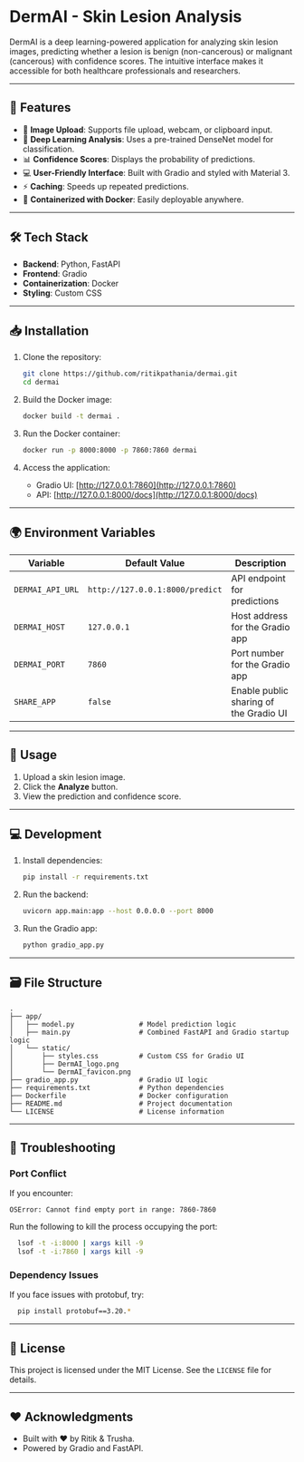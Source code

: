 
# DermAI - Skin Lesion Analysis

DermAI is a deep learning-powered application for analyzing skin lesion images, predicting whether a lesion is benign (non-cancerous) or malignant (cancerous) with confidence scores. The intuitive interface makes it accessible for both healthcare professionals and researchers.

---

## 🚀 Features

- 🌄 **Image Upload**: Supports file upload, webcam, or clipboard input.
- 🧠 **Deep Learning Analysis**: Uses a pre-trained DenseNet model for classification.
- 📊 **Confidence Scores**: Displays the probability of predictions.
- 💻 **User-Friendly Interface**: Built with Gradio and styled with Material 3.
- ⚡ **Caching**: Speeds up repeated predictions.
- 🐋 **Containerized with Docker**: Easily deployable anywhere.

---

## 🛠️ Tech Stack

- **Backend**: Python, FastAPI
- **Frontend**: Gradio
- **Containerization**: Docker
- **Styling**: Custom CSS

---

## 📥 Installation

1. Clone the repository:
   ```bash
   git clone https://github.com/ritikpathania/dermai.git
   cd dermai
   ```

2. Build the Docker image:
   ```bash
   docker build -t dermai .
   ```

3. Run the Docker container:
   ```bash
   docker run -p 8000:8000 -p 7860:7860 dermai
   ```

4. Access the application:
   - Gradio UI: [http://127.0.0.1:7860](http://127.0.0.1:7860)
   - API: [http://127.0.0.1:8000/docs](http://127.0.0.1:8000/docs)

---

## 🌍 Environment Variables

| Variable         | Default Value                   | Description                            |
|------------------|---------------------------------|----------------------------------------|
| `DERMAI_API_URL` | `http://127.0.0.1:8000/predict` | API endpoint for predictions           |
| `DERMAI_HOST`    | `127.0.0.1`                     | Host address for the Gradio app        |
| `DERMAI_PORT`    | `7860`                          | Port number for the Gradio app         |
| `SHARE_APP`      | `false`                         | Enable public sharing of the Gradio UI |


---

## 🚦 Usage

1. Upload a skin lesion image.
2. Click the **Analyze** button.
3. View the prediction and confidence score.


---

## 💻 Development

1. Install dependencies:
   ```bash
   pip install -r requirements.txt
   ```

2. Run the backend:
   ```bash
   uvicorn app.main:app --host 0.0.0.0 --port 8000
   ```

3. Run the Gradio app:
   ```bash
   python gradio_app.py
   ```

---

## 🗃️ File Structure

```
.
├── app/
│   ├── model.py                # Model prediction logic
│   ├── main.py                 # Combined FastAPI and Gradio startup logic
│   └── static/                 
│       ├── styles.css          # Custom CSS for Gradio UI
│       ├── DermAI_logo.png     
│       └── DermAI_favicon.png  
├── gradio_app.py               # Gradio UI logic
├── requirements.txt            # Python dependencies
├── Dockerfile                  # Docker configuration
├── README.md                   # Project documentation
└── LICENSE                     # License information
```

---

## 📝 Troubleshooting

### Port Conflict
If you encounter:
```
OSError: Cannot find empty port in range: 7860-7860
```
Run the following to kill the process occupying the port:
```bash 
  lsof -t -i:8000 | xargs kill -9
  lsof -t -i:7860 | xargs kill -9
```

### Dependency Issues
If you face issues with protobuf, try:
```bash
  pip install protobuf==3.20.*
```

---

## 📄 License

This project is licensed under the MIT License. See the `LICENSE` file for details.

---

## ❤️ Acknowledgments

- Built with ❤️ by Ritik & Trusha.
- Powered by Gradio and FastAPI.
